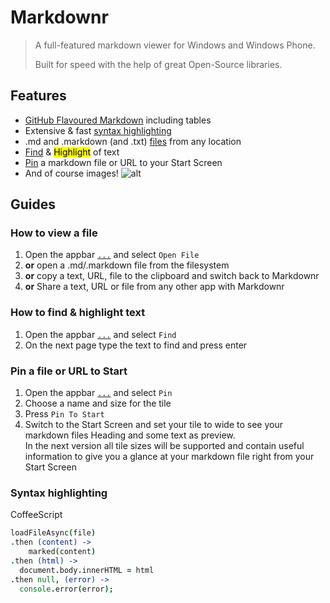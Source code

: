 ﻿# Markdownr

> A full-featured markdown viewer for Windows and Windows Phone.
>
> Built for speed with the help of great Open-Source libraries.

## Features

* [GitHub Flavoured Markdown](https://help.github.com/articles/github-flavored-markdown/) including tables
* Extensive & fast [syntax highlighting](#syntax)
* .md and .markdown (and .txt) [files](#file) from any location
* [Find](#find) & <mark>Highlight</mark> of text
* [Pin](#pin) a markdown file or URL to your Start Screen
* And of course images!
  ![alt](/images/kitten.png)
<span style="display:none">* Automatically generates table of contents (TOC) for easier navigation</span>

## Guides

### How to view a file<a name="file"/>

1. Open the appbar [`...`](#toggleAppBar) and select `Open File`
2. __or__ open a .md/.markdown file from the filesystem
3. __or__ copy a text, URL, file to the clipboard and switch back to Markdownr
4. __or__ Share a text, URL or file from any other app with Markdownr

### How to find & highlight text<a name="find"/>

1. Open the appbar  [`...`](#toggleAppBar) and select `Find`
2. On the next page type the text to find and press enter

### Pin a file or URL to Start<a name="pin"/>

1. Open the appbar  [`...`](#toggleAppBar) and select `Pin`
2. Choose a name and size for the tile
3. Press `Pin To Start`
4. Switch to the Start Screen and set your tile to wide to see your markdown files Heading and some text as preview.<br />
In the next version all tile sizes will be supported and contain useful information to give you a glance at your markdown file right from your Start Screen

### Syntax highlighting<a name="syntax"/>

CoffeeScript

```coffeescript
loadFileAsync(file)
.then (content) ->
    marked(content)
.then (html) ->
  document.body.innerHTML = html
.then null, (error) ->
  console.error(error);
```

<div style="display:none">
### Table Of Contents<a name="toc"/>

Markdownr generates a TOC from the outline of the markdown file.

1. Open the appbar  [`...`](#toggleAppBar) and select `table of contents`
</div>
